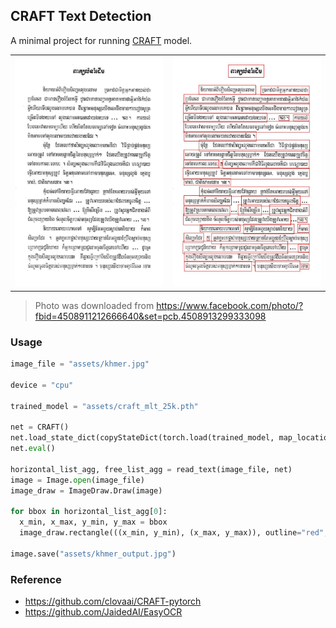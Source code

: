 ## CRAFT Text Detection

A minimal project for running [CRAFT](https://github.com/clovaai/CRAFT-pytorch) model.

<table>
<tr>
<td>
<img src="assets/khmer.jpg" width=300>
</td>
<td>
<img src="assets/khmer_output.jpg" width=300>
</td>
</tr>
</table>

> Photo was downloaded from https://www.facebook.com/photo/?fbid=4508911212666640&set=pcb.4508913299333098

### Usage

```python
image_file = "assets/khmer.jpg"

device = "cpu"

trained_model = "assets/craft_mlt_25k.pth"

net = CRAFT()
net.load_state_dict(copyStateDict(torch.load(trained_model, map_location=device)))
net.eval()

horizontal_list_agg, free_list_agg = read_text(image_file, net)
image = Image.open(image_file)
image_draw = ImageDraw.Draw(image)

for bbox in horizontal_list_agg[0]:
  x_min, x_max, y_min, y_max = bbox
  image_draw.rectangle(((x_min, y_min), (x_max, y_max)), outline="red", width=2)

image.save("assets/khmer_output.jpg")
```

### Reference

- https://github.com/clovaai/CRAFT-pytorch
- https://github.com/JaidedAI/EasyOCR